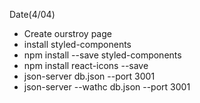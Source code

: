 Date(4/04)
- Create ourstroy page
- install styled-components
- npm install --save styled-components
- npm install react-icons --save
- json-server db.json --port 3001 
- json-server --wathc db.json --port 3001
